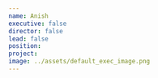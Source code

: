 ```yaml
---
name: Anish
executive: false
director: false
lead: false
position:  
project:  
image: ../assets/default_exec_image.png
---
```

